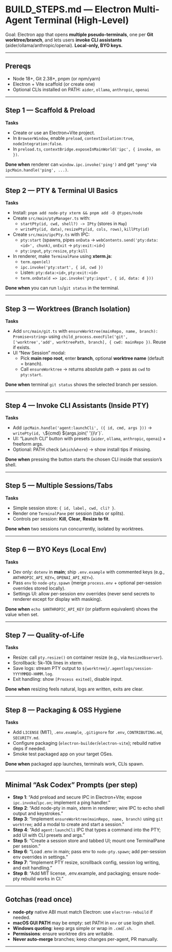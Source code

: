 # BUILD_STEPS.md — Electron Multi-Agent Terminal (High-Level)

Goal: Electron app that opens **multiple pseudo-terminals**, one per **Git worktree/branch**, and lets users **invoke CLI assistants** (aider/ollama/anthropic/openai). **Local-only, BYO keys.**

---

## Prereqs

- Node 18+, Git 2.38+, pnpm (or npm/yarn)
- Electron + Vite scaffold (or create one)
- Optional CLIs installed on PATH: `aider`, `ollama`, `anthropic`, `openai`

---

## Step 1 — Scaffold & Preload

**Tasks**

- Create or use an Electron+Vite project.
- In `BrowserWindow`, enable `preload`, `contextIsolation:true`, `nodeIntegration:false`.
- In `preload.ts`, `contextBridge.exposeInMainWorld('ipc', { invoke, on })`.

**Done when** renderer can `window.ipc.invoke('ping')` and get `"pong"` via `ipcMain.handle('ping', ...)`.

---

## Step 2 — PTY & Terminal UI Basics

**Tasks**

- Install: `pnpm add node-pty xterm && pnpm add -D @types/node`
- Create `src/main/ptyManager.ts` with:
  - `startPty(id, cwd, shell?) -> IPty` (stores in `Map`)
  - `writePty(id, data)`, `resizePty(id, cols, rows)`, `killPty(id)`
- Create `src/main/ipcPty.ts` with IPC:
  - `pty:start` (spawns, pipes `onData` → `webContents.send('pty:data:<id>', chunk)`, `onExit` → `pty:exit:<id>`)
  - `pty:input`, `pty:resize`, `pty:kill`
- In renderer, make `TerminalPane` using **xterm.js**:
  - `term.open(el)`
  - `ipc.invoke('pty:start', { id, cwd })`
  - Listen: `pty:data:<id>`, `pty:exit:<id>`
  - `term.onData(d => ipc.invoke('pty:input', { id, data: d }))`

**Done when** you can run `ls`/`git status` in the terminal.

---

## Step 3 — Worktrees (Branch Isolation)

**Tasks**

- Add `src/main/git.ts` with `ensureWorktree(mainRepo, name, branch): Promise<string>` using `child_process.execFile('git', ['worktree','add', worktreePath, branch], { cwd: mainRepo })`. Reuse if exists.
- UI “New Session” modal:
  - Pick **main repo root**, enter **branch**, optional **worktree name** (default = branch).
  - Call `ensureWorktree` → returns absolute path → pass as `cwd` to `pty:start`.

**Done when** terminal `git status` shows the selected branch per session.

---

## Step 4 — Invoke CLI Assistants (Inside PTY)

**Tasks**

- Add `ipcMain.handle('agent:launchCli', ({ id, cmd, args }))` → `writePty(id, \`${cmd} ${args.join(' ')}\r\`)`.
- UI: “Launch CLI” button with presets (`aider`, `ollama`, `anthropic`, `openai`) + freeform args.
- Optional: PATH check (`which`/`where`) → show install tips if missing.

**Done when** pressing the button starts the chosen CLI inside that session’s shell.

---

## Step 5 — Multiple Sessions/Tabs

**Tasks**

- Simple session store: `{ id, label, cwd, cli? }`.
- Render one `TerminalPane` per session (tabs or splits).
- Controls per session: **Kill**, **Clear**, **Resize to fit**.

**Done when** two sessions run concurrently, isolated by worktrees.

---

## Step 6 — BYO Keys (Local Env)

**Tasks**

- Dev only: `dotenv` in **main**; ship `.env.example` with commented keys (e.g., `ANTHROPIC_API_KEY=`, `OPENAI_API_KEY=`).
- Pass `env` to `node-pty.spawn` (merge `process.env` + optional per-session overrides stored locally).
- Settings UI: allow per-session env overrides (never send secrets to renderer except for display with masking).

**Done when** `echo $ANTHROPIC_API_KEY` (or platform equivalent) shows the value when set.

---

## Step 7 — Quality-of-Life

**Tasks**

- Resize: call `pty.resize()` on container resize (e.g., via `ResizeObserver`).
- Scrollback: 5k–10k lines in xterm.
- Save logs: stream PTY output to `${worktree}/.agentlogs/session-YYYYMMDD-HHMM.log`.
- Exit handling: show `[Process exited]`, disable input.

**Done when** resizing feels natural, logs are written, exits are clear.

---

## Step 8 — Packaging & OSS Hygiene

**Tasks**

- Add `LICENSE` (MIT), `.env.example`, `.gitignore` for `.env`, `CONTRIBUTING.md`, `SECURITY.md`.
- Configure packaging (`electron-builder`/`electron-vite`); rebuild native deps if needed.
- Smoke test packaged app on your target OSes.

**Done when** packaged app launches, terminals work, CLIs spawn.

---

## Minimal “Ask Codex” Prompts (per step)

- **Step 1**: “Add preload and secure IPC in Electron+Vite; expose `ipc.invoke`/`ipc.on`; implement a ping handler.”
- **Step 2**: “Add node-pty in main, xterm in renderer; wire IPC to echo shell output and keystrokes.”
- **Step 3**: “Implement `ensureWorktree(mainRepo, name, branch)` using `git worktree`; add a modal to create and start a session.”
- **Step 4**: “Add `agent:launchCli` IPC that types a command into the PTY; add UI with CLI presets and args.”
- **Step 5**: “Create a session store and tabbed UI; mount one TerminalPane per session.”
- **Step 6**: “Load .env in main; pass env to `node-pty.spawn`; add per-session env overrides in settings.”
- **Step 7**: “Implement PTY resize, scrollback config, session log writing, and exit handling.”
- **Step 8**: “Add MIT license, .env.example, and packaging; ensure node-pty rebuild works in CI.”

---

## Gotchas (read once)

- **node-pty** native ABI must match Electron: use `electron-rebuild` if needed.
- **macOS GUI PATH** may be empty: set PATH in `env` or use login shell.
- **Windows quoting**: keep args simple or wrap in `.cmd`/`.sh`.
- **Permissions**: ensure worktree dirs are writable.
- **Never auto-merge** branches; keep changes per-agent, PR manually.

---
